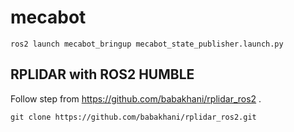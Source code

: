 # mecabot

```
ros2 launch mecabot_bringup mecabot_state_publisher.launch.py
```

## RPLIDAR with ROS2 HUMBLE
Follow step from https://github.com/babakhani/rplidar_ros2 .

```
git clone https://github.com/babakhani/rplidar_ros2.git
```
